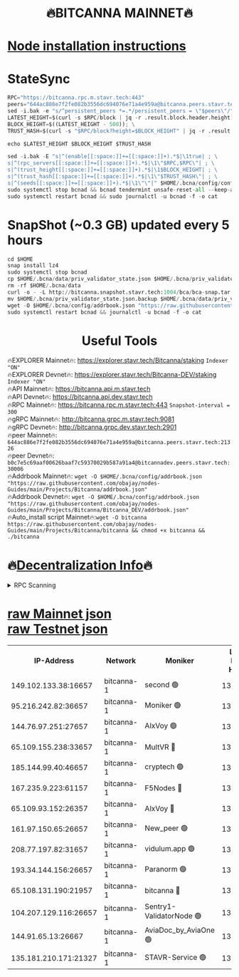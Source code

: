 <h1 align="center"> 🔥BITCANNA MAINNET🔥</h1>


[Node installation instructions](https://github.com/obajay/nodes-Guides/tree/main/Projects/Bitcanna)
=

# StateSync
```python
RPC="https://bitcanna.rpc.m.stavr.tech:443"
peers="644ac886e7f2fe082b3556dc694076e71a4e959a@bitcanna.peers.stavr.tech:21326"
sed -i.bak -e "s/^persistent_peers *=.*/persistent_peers = \"$peers\"/" $HOME/.bcna/config/config.toml
LATEST_HEIGHT=$(curl -s $RPC/block | jq -r .result.block.header.height); \
BLOCK_HEIGHT=$((LATEST_HEIGHT - 500)); \
TRUST_HASH=$(curl -s "$RPC/block?height=$BLOCK_HEIGHT" | jq -r .result.block_id.hash)

echo $LATEST_HEIGHT $BLOCK_HEIGHT $TRUST_HASH

sed -i.bak -E "s|^(enable[[:space:]]+=[[:space:]]+).*$|\1true| ; \
s|^(rpc_servers[[:space:]]+=[[:space:]]+).*$|\1\"$RPC,$RPC\"| ; \
s|^(trust_height[[:space:]]+=[[:space:]]+).*$|\1$BLOCK_HEIGHT| ; \
s|^(trust_hash[[:space:]]+=[[:space:]]+).*$|\1\"$TRUST_HASH\"| ; \
s|^(seeds[[:space:]]+=[[:space:]]+).*$|\1\"\"|" $HOME/.bcna/config/config.toml
sudo systemctl stop bcnad && bcnad tendermint unsafe-reset-all --keep-addr-book
sudo systemctl restart bcnad && sudo journalctl -u bcnad -f -o cat
```
# SnapShot (~0.3 GB) updated every 5 hours
```python
cd $HOME
snap install lz4
sudo systemctl stop bcnad
cp $HOME/.bcna/data/priv_validator_state.json $HOME/.bcna/priv_validator_state.json.backup
rm -rf $HOME/.bcna/data
curl -o - -L http://bitcanna.snapshot.stavr.tech:1004/bca/bca-snap.tar.lz4 | lz4 -c -d - | tar -x -C $HOME/.bcna --strip-components 2
mv $HOME/.bcna/priv_validator_state.json.backup $HOME/.bcna/data/priv_validator_state.json
wget -O $HOME/.bcna/config/addrbook.json "https://raw.githubusercontent.com/obajay/nodes-Guides/main/Projects/Bitcanna/addrbook.json"
sudo systemctl restart bcnad && journalctl -u bcnad -f -o cat
```

 <h1 align="center"> Useful Tools</h1>

🔥EXPLORER Mainnet🔥:    https://explorer.stavr.tech/Bitcanna/staking          `Indexer "ON"` \
🔥EXPLORER Devnet🔥:     https://explorer.stavr.tech/Bitcanna-DEV/staking     `Indexer "ON"` \
🔥API Mainnet🔥:         https://bitcanna.api.m.stavr.tech \
🔥API Devnet🔥:          https://bitcanna.api.dev.stavr.tech \
🔥RPC Mainnet🔥:         https://bitcanna.rpc.m.stavr.tech:443         `Snapshot-interval = 300` \
🔥gRPC Mainnet🔥:        http://bitcanna.grpc.m.stavr.tech:9081 \
🔥gRPC Devnet🔥:         http://bitcanna.grpc.dev.stavr.tech:2901 \
🔥peer Mainnet🔥:        `644ac886e7f2fe082b3556dc694076e71a4e959a@bitcanna.peers.stavr.tech:21326` \
🔥peer Devnet🔥:         `b0c7e5c69aaf00626baaf7c59370029b587a91a4@bitcannadev.peers.stavr.tech:30006` \
🔥Addrbook Mainnet🔥:    ```wget -O $HOME/.bcna/config/addrbook.json "https://raw.githubusercontent.com/obajay/nodes-Guides/main/Projects/Bitcanna/addrbook.json"``` \
🔥Addrbook Devnet🔥:    ```wget -O $HOME/.bcna/config/addrbook.json "https://raw.githubusercontent.com/obajay/nodes-Guides/main/Projects/Bitcanna/Bitcanna_DEV/addrbook.json"``` \
🔥Auto_install script Mainnet🔥:```wget -O bitcanna https://raw.githubusercontent.com/obajay/nodes-Guides/main/Projects/Bitcanna/bitcanna && chmod +x bitcanna && ./bitcanna```

🔥[Decentralization Info](https://github.com/obajay/StateSync-snapshots/tree/main/Projects/Bitcanna/Decentralization)🔥
=

<details>
<summary>RPC Scanning</summary>

<h2 align="center"> We scan nodes in real time every 4 hours. And we provide the final result of RPC endpoints.
We cannot influence the operation of these nodes in any way. </h2>


```python
If Voting Power is higher than 0 --> then the Node is a validator of the network and may be subject to attack and be a potential threat to the chain.
```
```python
We marked such validators with a red symbol
```

</details>

[raw Mainnet json](https://rpc-check.bcam.stavr.tech/bcam/rpc-bcam-result.json) \
[raw Testnet json](https://github.com/obajay/StateSync-snapshots/tree/main/Projects/Bitcanna/Rpc-Check-Testnet)
=



<table><tr><th>IP-Address</th><th>Network</th><th>Moniker</th><th>Latest Block Height</th><th>Earliest Block Height</th><th>Catching Up</th><th>Tx Index</th><th>Voting Power</th><th>Scan Time</th></tr><tr><td>149.102.133.38:16657</td><td>bitcanna-1</td><td>second 🟢</td><td>13207327</td><td>1</td><td>False</td><td>on</td><td>0</td><td>2024-03-28T03:25:35.002376886UTC</td></tr><tr><td>95.216.242.82:36657</td><td>bitcanna-1</td><td>Moniker 🟢</td><td>13207317</td><td>5776907</td><td>False</td><td>on</td><td>0</td><td>2024-03-28T03:24:30.405978772UTC</td></tr><tr><td>144.76.97.251:27657</td><td>bitcanna-1</td><td>AlxVoy 🟢</td><td>13207326</td><td>8805201</td><td>False</td><td>on</td><td>0</td><td>2024-03-28T03:25:24.465995572UTC</td></tr><tr><td>65.109.155.238:33657</td><td>bitcanna-1</td><td>MultVR 🔴</td><td>13207322</td><td>9933415</td><td>False</td><td>on</td><td>353052</td><td>2024-03-28T03:25:02.393993979UTC</td></tr><tr><td>185.144.99.40:46657</td><td>bitcanna-1</td><td>cryptech 🟢</td><td>13207316</td><td>11528001</td><td>False</td><td>on</td><td>0</td><td>2024-03-28T03:24:25.931039008UTC</td></tr><tr><td>167.235.9.223:61157</td><td>bitcanna-1</td><td>F5Nodes 🔴</td><td>13207323</td><td>12084001</td><td>False</td><td>on</td><td>573</td><td>2024-03-28T03:25:06.682599474UTC</td></tr><tr><td>65.109.93.152:26357</td><td>bitcanna-1</td><td>AlxVoy 🔴</td><td>13207327</td><td>12109301</td><td>False</td><td>on</td><td>1391954</td><td>2024-03-28T03:25:35.545898206UTC</td></tr><tr><td>161.97.150.65:26657</td><td>bitcanna-1</td><td>New_peer 🟢</td><td>13207321</td><td>12254001</td><td>False</td><td>on</td><td>0</td><td>2024-03-28T03:24:55.180285365UTC</td></tr><tr><td>208.77.197.82:31657</td><td>bitcanna-1</td><td>vidulum.app 🟢</td><td>13207321</td><td>12386934</td><td>False</td><td>on</td><td>0</td><td>2024-03-28T03:24:57.952673627UTC</td></tr><tr><td>193.34.144.156:26657</td><td>bitcanna-1</td><td>Paranorm 🟢</td><td>13207323</td><td>13042501</td><td>False</td><td>on</td><td>0</td><td>2024-03-28T03:25:11.324705811UTC</td></tr><tr><td>65.108.131.190:21957</td><td>bitcanna-1</td><td>bitcanna 🔴</td><td>13207323</td><td>13107323</td><td>False</td><td>on</td><td>420292</td><td>2024-03-28T03:25:11.094947980UTC</td></tr><tr><td>104.207.129.116:26657</td><td>bitcanna-1</td><td>Sentry1-ValidatorNode 🟢</td><td>13207327</td><td>13128001</td><td>False</td><td>on</td><td>0</td><td>2024-03-28T03:25:36.184215387UTC</td></tr><tr><td>144.91.65.13:26667</td><td>bitcanna-1</td><td>AviaDoc_by_AviaOne 🟢</td><td>13207325</td><td>13204501</td><td>False</td><td>on</td><td>0</td><td>2024-03-28T03:25:19.865156095UTC</td></tr><tr><td>135.181.210.171:21327</td><td>bitcanna-1</td><td>STAVR-Service 🟢</td><td>13207325</td><td>13205701</td><td>False</td><td>on</td><td>0</td><td>2024-03-28T03:25:24.252789659UTC</td></tr></table>

